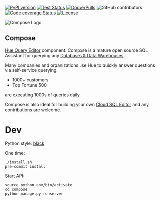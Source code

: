 [![PyPI version](https://badge.fury.io/py/hue.svg)](https://badge.fury.io/py/hue)
[![Test Status](https://github.com/gethue/compose/workflows/Python%20CI/badge.svg?branch=master)](https://github.com/gethue/compose/actions?query=workflow%3ATest)
[![DockerPulls](https://img.shields.io/docker/pulls/gethue/hue.svg)](https://registry.hub.docker.com/u/gethue/hue/)
![GitHub contributors](https://img.shields.io/github/contributors-anon/cloudera/hue.svg)
[![Code coverage Status](https://codecov.io/gh/gethue/compose/branch/master/graph/badge.svg)](https://codecov.io/gh/gethue/compose)
[![License](https://img.shields.io/github/license/mashape/apistatus.svg)](https://pypi.org/project/hue/)

![Compose Logo](https://raw.githubusercontent.com/gethue/compose/master/docs/images/compose_button.png)

Compose
-------

[Hue Query Editor](http://gethue.com) component.
Compose is a mature open source SQL Assistant for querying any [Databases & Data Warehouses](https://docs.gethue.com/administrator/configuration/connectors/).

Many companies and organizations use Hue to quickly answer questions via self-service querying.

* 1000+ customers
* Top Fortune 500

are executing 1000s of queries daily.

Compose is also ideal for building your own [Cloud SQL Editor](https://docs.gethue.com/developer/components/) and any contributions are welcome.


# Dev

Python style: [black](https://github.com/psf/black)

One time:

    ./install.sh
    pre-commit install

Start API:

    source python_env/bin/activate
    cd compose
    python manage.py runserver
